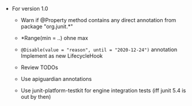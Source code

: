 - For version 1.0

  - Warn if @Property method contains any direct annotation from package "org.junit.*"

  - *Range(min = ..) ohne max

  - `@Disable(value = "reason", until = "2020-12-24")` annotation
    Implement as new LifecycleHook

  - Review TODOs

  - Use apiguardian annotations

  - Use junit-platform-testkit for engine integration tests
    (iff junit 5.4 is out by then)